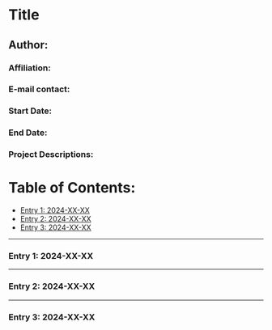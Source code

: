 # Title  

## Author: 
### Affiliation:  
### E-mail contact: 


### Start Date: 
### End Date: 
### Project Descriptions:   





# Table of Contents:   
* [Entry 1: 2024-XX-XX](#id-section1)
* [Entry 2: 2024-XX-XX](#id-section2)
* [Entry 3: 2024-XX-XX](#id-section3)


------    
<div id='id-section1'/>   


### Entry 1: 2024-XX-XX   



------    
<div id='id-section2'/>   


### Entry 2: 2024-XX-XX  



------    
<div id='id-section3'/>   


### Entry 3: 2024-XX-XX